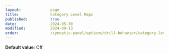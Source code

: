 ```yaml
---
layout:             page
title:              Category Level Maps
published:          true
date:               2024-05-30
modified:           2024-09-13
order:              /synoptic-panel/options/drill-behavior/category-level-maps
---
```

**Default value**: Off